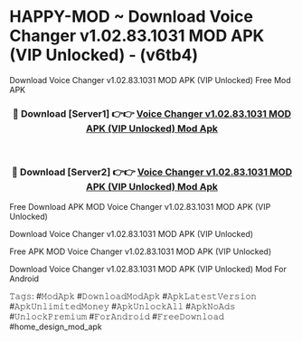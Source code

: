 # HAPPY-MOD ~ Download Voice Changer v1.02.83.1031 MOD APK (VIP Unlocked) - (v6tb4)
Download Voice Changer v1.02.83.1031 MOD APK (VIP Unlocked) Free Mod APK

<div align="center">
<h3>🔴 Download [Server1] 👉👉 <a href="https://apk-comot.site?title=Voice_Changer_v1.02.83.1031_MOD_APK_(VIP_Unlocked)">Voice Changer v1.02.83.1031 MOD APK (VIP Unlocked) Mod Apk</a></h3><br>

<h3>🔴 Download [Server2] 👉👉 <a href="https://apk-comot.site?title=Voice_Changer_v1.02.83.1031_MOD_APK_(VIP_Unlocked)">Voice Changer v1.02.83.1031 MOD APK (VIP Unlocked) Mod Apk</a></h3>
</div>


Free Download APK MOD Voice Changer v1.02.83.1031 MOD APK (VIP Unlocked)

Download Voice Changer v1.02.83.1031 MOD APK (VIP Unlocked) 

Free APK MOD Voice Changer v1.02.83.1031 MOD APK (VIP Unlocked) 

Download Voice Changer v1.02.83.1031 MOD APK (VIP Unlocked) Mod For Android

𝚃𝚊𝚐𝚜: #𝙼𝚘𝚍𝙰𝚙𝚔 #𝙳𝚘𝚠𝚗𝚕𝚘𝚊𝚍𝙼𝚘𝚍𝙰𝚙𝚔 #𝙰𝚙𝚔𝙻𝚊𝚝𝚎𝚜𝚝𝚅𝚎𝚛𝚜𝚒𝚘𝚗 #𝙰𝚙𝚔𝚄𝚗𝚕𝚒𝚖𝚒𝚝𝚎𝚍𝙼𝚘𝚗𝚎𝚢 #𝙰𝚙𝚔𝚄𝚗𝚕𝚘𝚌𝚔𝙰𝚕𝚕 #𝙰𝚙𝚔𝙽𝚘𝙰𝚍𝚜 #𝚄𝚗𝚕𝚘𝚌𝚔𝙿𝚛𝚎𝚖𝚒𝚞𝚖 #𝙵𝚘𝚛𝙰𝚗𝚍𝚛𝚘𝚒𝚍 #𝙵𝚛𝚎𝚎𝙳𝚘𝚠𝚗𝚕𝚘𝚊𝚍 #home_design_mod_apk
